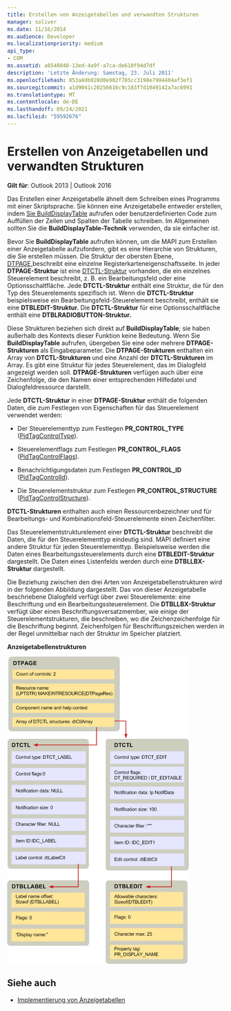```yaml
---
title: Erstellen von Anzeigetabellen und verwandten Strukturen
manager: soliver
ms.date: 11/16/2014
ms.audience: Developer
ms.localizationpriority: medium
api_type:
- COM
ms.assetid: a8548040-13ed-4a9f-a7ca-de610f94d7df
description: 'Letzte Änderung: Samstag, 23. Juli 2011'
ms.openlocfilehash: 853a8db028d0e902f785cc3198e7994404af3ef1
ms.sourcegitcommit: a1d9041c20256616c9c183f7d1049142a7ac6991
ms.translationtype: MT
ms.contentlocale: de-DE
ms.lasthandoff: 09/24/2021
ms.locfileid: "59592676"
---
```

# <a name="creating-display-tables-and-related-structures"></a>Erstellen von Anzeigetabellen und verwandten Strukturen
  
**Gilt für**: Outlook 2013 | Outlook 2016 
  
Das Erstellen einer Anzeigetabelle ähnelt dem Schreiben eines Programms mit einer Skriptsprache. Sie können eine Anzeigetabelle entweder erstellen, indem [Sie BuildDisplayTable](builddisplaytable.md) aufrufen oder benutzerdefinierten Code zum Auffüllen der Zeilen und Spalten der Tabelle schreiben. Im Allgemeinen sollten Sie die **BuildDisplayTable-Technik** verwenden, da sie einfacher ist. 
  
Bevor Sie **BuildDisplayTable** aufrufen können, um die MAPI zum Erstellen einer Anzeigetabelle aufzufordern, gibt es eine Hierarchie von Strukturen, die Sie erstellen müssen. Die Struktur der obersten Ebene, [DTPAGE,](dtpage.md)beschreibt eine einzelne Registerkarteneigenschaftsseite. In jeder **DTPAGE-Struktur** ist eine [DTCTL-Struktur](dtctl.md) vorhanden, die ein einzelnes Steuerelement beschreibt, z. B. ein Bearbeitungsfeld oder eine Optionsschaltfläche. Jede **DTCTL-Struktur** enthält eine Struktur, die für den Typ des Steuerelements spezifisch ist. Wenn die **DTCTL-Struktur** beispielsweise ein Bearbeitungsfeld-Steuerelement beschreibt, enthält sie eine **DTBLEDIT-Struktur.** Die **DTCTL-Struktur** für eine Optionsschaltfläche enthält eine **DTBLRADIOBUTTON-Struktur.** 
  
Diese Strukturen beziehen sich direkt auf **BuildDisplayTable**; sie haben außerhalb des Kontexts dieser Funktion keine Bedeutung. Wenn Sie **BuildDisplayTable** aufrufen, übergeben Sie eine oder mehrere **DTPAGE-Strukturen** als Eingabeparameter. Die **DTPAGE-Strukturen** enthalten ein Array von **DTCTL-Strukturen** und eine Anzahl der **DTCTL-Strukturen** im Array. Es gibt eine Struktur für jedes Steuerelement, das im Dialogfeld angezeigt werden soll. **DTPAGE-Strukturen** verfügen auch über eine Zeichenfolge, die den Namen einer entsprechenden Hilfedatei und Dialogfeldressource darstellt. 
  
Jede **DTCTL-Struktur** in einer **DTPAGE-Struktur** enthält die folgenden Daten, die zum Festlegen von Eigenschaften für das Steuerelement verwendet werden: 
  
- Der Steuerelementtyp zum Festlegen **PR_CONTROL_TYPE** ([PidTagControlType](pidtagcontroltype-canonical-property.md)).
    
- Steuerelementflags zum Festlegen **PR_CONTROL_FLAGS** ([PidTagControlFlags](pidtagcontrolflags-canonical-property.md)).
    
- Benachrichtigungsdaten zum Festlegen **PR_CONTROL_ID** ([PidTagControlId](pidtagcontrolid-canonical-property.md)).
    
- Die Steuerelementstruktur zum Festlegen **PR_CONTROL_STRUCTURE** ([PidTagControlStructure](pidtagcontrolstructure-canonical-property.md)).
    
**DTCTL-Strukturen** enthalten auch einen Ressourcenbezeichner und für Bearbeitungs- und Kombinationsfeld-Steuerelemente einen Zeichenfilter. 
  
Das Steuerelementstrukturelement einer **DTCTL-Struktur** beschreibt die Daten, die für den Steuerelementtyp eindeutig sind. MAPI definiert eine andere Struktur für jeden Steuerelementtyp. Beispielsweise werden die Daten eines Bearbeitungssteuerelements durch eine **DTBLEDIT-Struktur** dargestellt. Die Daten eines Listenfelds werden durch eine **DTBLLBX-Struktur** dargestellt. 
  
Die Beziehung zwischen den drei Arten von Anzeigetabellenstrukturen wird in der folgenden Abbildung dargestellt. Das von dieser Anzeigetabelle beschriebene Dialogfeld verfügt über zwei Steuerelemente: eine Beschriftung und ein Bearbeitungssteuerelement. Die **DTBLLBX-Struktur** verfügt über einen Beschriftungsversatzmember, wie einige der Steuerelementstrukturen, die beschreiben, wo die Zeichenzeichenfolge für die Beschriftung beginnt. Zeichenfolgen für Beschriftungszeichen werden in der Regel unmittelbar nach der Struktur im Speicher platziert. 
  
**Anzeigetabellenstrukturen**
  
![Anzeigetabellenstrukturen](media/dtstruct.gif "Anzeigetabellenstrukturen")
  
## <a name="see-also"></a>Siehe auch

- [Implementierung von Anzeigetabellen](display-table-implementation.md)

